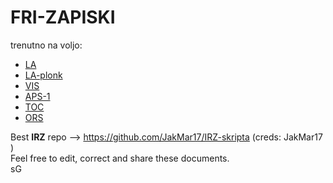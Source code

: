 # FRI-ZAPISKI

trenutno na voljo:
- [LA](https://spagnolog.github.io/FRI-ZAPISKI/LA/la.pdf)
- [LA-plonk](https://spagnolog.github.io/FRI-ZAPISKI/LA/plonk/la-plonk.pdf)
- [VIS](https://spagnolog.github.io/FRI-ZAPISKI/VIS/vis.pdf)
- [APS-1](https://github.com/spagnoloG/FRI-ZAPISKI/blob/main/APS/aps.md)
- [TOC](https://spagnolog.github.io/FRI-ZAPISKI/TOC/toc.pdf)
- [ORS](https://github.com/spagnoloG/FRI-ZAPISKI/blob/main/ORS/ors.md)

Best **IRZ** repo --> https://github.com/JakMar17/IRZ-skripta (creds: JakMar17 ) <br>
Feel free to edit, correct and share these documents. <br>
sG
